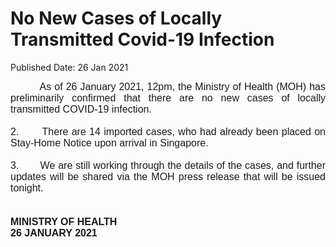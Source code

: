 <html>
    <meta http-equiv="Content-Type" content="text/html; charset=utf-8"/>
    <meta charset="utf-8"/>
    <title>No New Cases of Locally Transmitted  Covid-19 Infection </title>
    <body><h1>No New Cases of Locally Transmitted  Covid-19 Infection </h1>
    <p>Published Date: 26 Jan 2021</p> <p style="text-align: justify;">&nbsp; &nbsp; &nbsp; <span style="font-family: Arial;"><span style="font-size: 16px;">&nbsp; &nbsp; As of 26 January 2021, 12pm, the Ministry of Health (MOH) has preliminarily confirmed that there are no new cases of locally transmitted COVID-19 infection.&nbsp;<br><br>2.&nbsp; &nbsp; &nbsp; &nbsp;There are 14 imported cases, who had already been placed on Stay-Home Notice upon arrival in Singapore.<br><br>3.&nbsp; &nbsp; &nbsp; &nbsp;We are still working through the details of the cases, and further updates will be shared via the MOH press release that will be issued tonight.&nbsp;<br><br><br><strong>MINISTRY OF HEALTH<br>26 JANUARY 2021</strong></span></span></p></body>
</html>